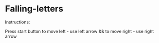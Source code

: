 # Falling-letters

Instructions:

Press start button
to move left - use left arrow && to move right - use right arrow
